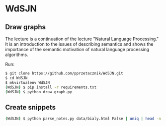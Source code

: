 WdSJN
================

## Draw graphs

The lecture is a continuation of the lecture "Natural Language Processing." It is an introduction to the issues of describing semantics and shows the importance of the semantic motivation of natural language processing algorithms.

Run:
```Bash
$ git clone https://github.com/pprzetacznik/WdSJN.git
$ cd WdSJN
$ mkvirtualenv WdSJN
(WdSJN) $ pip install -r requirements.txt
(WdSJN) $ python draw_graph.py
```

## Create snippets

```Bash
(WdSJN) $ python parse_notes.py data/bialy.html False | uniq | head -n 100
```

